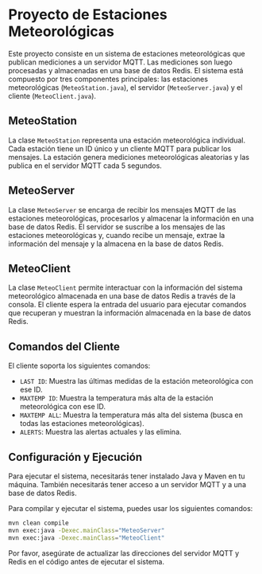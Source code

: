 # Proyecto de Estaciones Meteorológicas

Este proyecto consiste en un sistema de estaciones meteorológicas que publican mediciones a un servidor MQTT. Las mediciones son luego procesadas y almacenadas en una base de datos Redis. El sistema está compuesto por tres componentes principales: las estaciones meteorológicas (`MeteoStation.java`), el servidor (`MeteoServer.java`) y el cliente (`MeteoClient.java`).

## MeteoStation

La clase `MeteoStation` representa una estación meteorológica individual. Cada estación tiene un ID único y un cliente MQTT para publicar los mensajes. La estación genera mediciones meteorológicas aleatorias y las publica en el servidor MQTT cada 5 segundos.

## MeteoServer

La clase `MeteoServer` se encarga de recibir los mensajes MQTT de las estaciones meteorológicas, procesarlos y almacenar la información en una base de datos Redis. El servidor se suscribe a los mensajes de las estaciones meteorológicas y, cuando recibe un mensaje, extrae la información del mensaje y la almacena en la base de datos Redis.

## MeteoClient

La clase `MeteoClient` permite interactuar con la información del sistema meteorológico almacenada en una base de datos Redis a través de la consola. El cliente espera la entrada del usuario para ejecutar comandos que recuperan y muestran la información almacenada en la base de datos Redis.

## Comandos del Cliente

El cliente soporta los siguientes comandos:

- `LAST ID`: Muestra las últimas medidas de la estación meteorológica con ese ID.
- `MAXTEMP ID`: Muestra la temperatura más alta de la estación meteorológica con ese ID.
- `MAXTEMP ALL`: Muestra la temperatura más alta del sistema (busca en todas las estaciones meteorológicas).
- `ALERTS`: Muestra las alertas actuales y las elimina.

## Configuración y Ejecución

Para ejecutar el sistema, necesitarás tener instalado Java y Maven en tu máquina. También necesitarás tener acceso a un servidor MQTT y a una base de datos Redis.

Para compilar y ejecutar el sistema, puedes usar los siguientes comandos:

```bash
mvn clean compile
mvn exec:java -Dexec.mainClass="MeteoServer"
mvn exec:java -Dexec.mainClass="MeteoClient"
```

Por favor, asegúrate de actualizar las direcciones del servidor MQTT y Redis en el código antes de ejecutar el sistema.